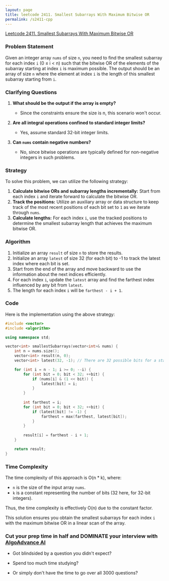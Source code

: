 ```yaml
---
layout: page
title: leetcode 2411. Smallest Subarrays With Maximum Bitwise OR
permalink: /s2411-cpp
---
```

[Leetcode 2411. Smallest Subarrays With Maximum Bitwise OR](https://algoadvance.github.io/algoadvance/l2411)
### Problem Statement

Given an integer array `nums` of size `n`, you need to find the smallest subarray for each index `i` (0 ≤ i < n) such that the bitwise OR of the elements of the subarray starting at index `i` is maximum possible. The output should be an array of size `n` where the element at index `i` is the length of this smallest subarray starting from `i`.

### Clarifying Questions

1. **What should be the output if the array is empty?**
   - Since the constraints ensure the size is n, this scenario won't occur.

2. **Are all integral operations confined to standard integer limits?**
   - Yes, assume standard 32-bit integer limits.

3. **Can `nums` contain negative numbers?**
   - No, since bitwise operations are typically defined for non-negative integers in such problems.

### Strategy

To solve this problem, we can utilize the following strategy:
1. **Calculate bitwise ORs and subarray lengths incrementally:** Start from each index `i` and iterate forward to calculate the bitwise OR.
2. **Track the positions:** Utilize an auxiliary array or data structure to keep track of the most recent positions of each bit set to `1` as we iterate through `nums`.
3. **Calculate lengths:** For each index `i`, use the tracked positions to determine the smallest subarray length that achieves the maximum bitwise OR.

### Algorithm

1. Initialize an array `result` of size `n` to store the results.
2. Initialize an array `latest` of size 32 (for each bit) to -1 to track the latest index where each bit is set.
3. Start from the end of the array and move backward to use the information about the next indices efficiently.
4. For each index `i`, update the `latest` array and find the farthest index influenced by any bit from `latest`.
5. The length for each index `i` will be `farthest - i + 1`.

### Code

Here is the implementation using the above strategy:

```cpp
#include <vector>
#include <algorithm>

using namespace std;

vector<int> smallestSubarrays(vector<int>& nums) {
    int n = nums.size();
    vector<int> result(n, 0);
    vector<int> latest(32, -1); // There are 32 possible bits for a standard 32-bit integer.

    for (int i = n - 1; i >= 0; --i) {
        for (int bit = 0; bit < 32; ++bit) {
            if (nums[i] & (1 << bit)) {
                latest[bit] = i;
            }
        }
        
        int farthest = i;
        for (int bit = 0; bit < 32; ++bit) {
            if (latest[bit] != -1) {
                farthest = max(farthest, latest[bit]);
            }
        }
        
        result[i] = farthest - i + 1;
    }

    return result;
}
```

### Time Complexity

The time complexity of this approach is O(n * k), where:
- `n` is the size of the input array `nums`.
- `k` is a constant representing the number of bits (32 here, for 32-bit integers).

Thus, the time complexity is effectively O(n) due to the constant factor.

This solution ensures you obtain the smallest subarrays for each index `i` with the maximum bitwise OR in a linear scan of the array.


### Cut your prep time in half and DOMINATE your interview with [AlgoAdvance AI](https://algoAdvance.com)

- Got blindsided by a question you didn't expect?

- Spend too much time studying?

- Or simply don't have the time to go over all 3000 questions?

